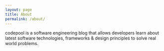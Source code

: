 ```yaml
---
layout: page
title: About
permalink: /about/
---
```


codepool is a software engineering blog that allows developers learn about latest software technologies, frameworks & design principles to solve real world problems. 

